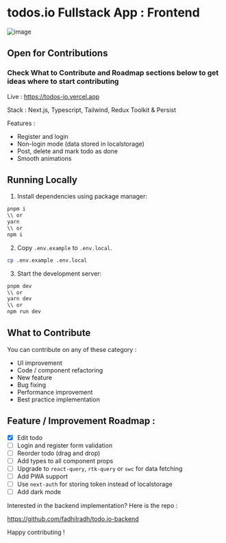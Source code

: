 # todos.io Fullstack App : Frontend

![image](https://user-images.githubusercontent.com/74446624/222989864-cfdd3cf5-c658-4718-b9f4-b30124b1f6ed.png)

## Open for Contributions 
### Check What to Contribute and Roadmap sections below to get ideas where to start contributing

Live : https://todos-io.vercel.app

Stack : Next.js, Typescript, Tailwind, Redux Toolkit & Persist

Features :

- Register and login
- Non-login mode (data stored in localstorage)
- Post, delete and mark todo as done
- Smooth animations 

## Running Locally

1. Install dependencies using package manager:

```sh
pnpm i
\\ or
yarn
\\ or
npm i
```

2. Copy `.env.example` to `.env.local`.

```sh
cp .env.example .env.local
```

3. Start the development server:

```sh
pnpm dev
\\ or
yarn dev
\\ or
npm run dev
```


## What to Contribute 

You can contribute on any of these category :

- UI improvement
- Code / component refactoring
- New feature
- Bug fixing
- Performance improvement
- Best practice implementation

## Feature / Improvement Roadmap :

- [x] Edit todo
- [ ] Login and register form validation
- [ ] Reorder todo (drag and drop)
- [ ] Add types to all component props
- [ ] Upgrade to `react-query`, `rtk-query` or `swc` for data fetching
- [ ] Add PWA support
- [ ] Use `next-auth` for storing token instead of localstorage
- [ ] Add dark mode

Interested in the backend implementation? Here is the repo :

https://github.com/fadhilradh/todo.io-backend



Happy contributing !
